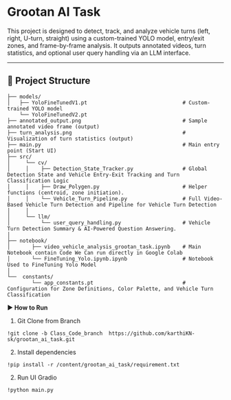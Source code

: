# Grootan AI Task

This project is designed to detect, track, and analyze vehicle turns (left, right, U-turn, straight) using a custom-trained YOLO model, entry/exit zones, and frame-by-frame analysis. It outputs annotated videos, turn statistics, and optional user query handling via an LLM interface.

---

## 📁 Project Structure

```plaintext
├── models/
│   ├── YoloFineTunedV1.pt                               # Custom-trained YOLO model
    └── YoloFineTunedV2.pt   
├── annotated_output.png                                 # Sample annotated video frame (output)
├── turn_analysis.png                                    # Visualization of turn statistics (output)
├── main.py                                              # Main entry point (Start UI)
├── src/  
│     └── cv/
│     │    ├── Detection_State_Tracker.py                # Global Detection State and Vehicle Entry-Exit Tracking and Turn Classification Logic
│     │    ├── Draw_Polygen.py                           # Helper functions (centroid, zone initiation).
│     │    └── Vehicle_Turn_Pipeline.py                  # Full Video-Based Vehicle Turn Detection and Pipeline for Vehicle Turn Detection
│     │ 
│     └── llm/
│          └── user_query_handling.py                    # Vehicle Turn Detection Summary & AI-Powered Question Answering.
│
├── notebook/
│       ├── video_vehicle_analysis_grootan_task.ipynb    # Main Notebook contain Code We Can run directly in Google Colab
│       └── FineTuning_Yolo.ipynb.ipynb                  # Notebook Used to FineTuning Yolo Model
│
└──  constants/
        └── app_constants.pt                             # Configuration for Zone Definitions, Color Palette, and Vehicle Turn Classification

```


**▶️ How to Run**

1. Git Clone from Branch 

```
!git clone -b Class_Code_branch  https://github.com/karthiKN-sk/grootan_ai_task.git
```

2. Install dependencies

```
!pip install -r /content/grootan_ai_task/requirement.txt
```
2. Run UI Gradio

```
!python main.py
```


